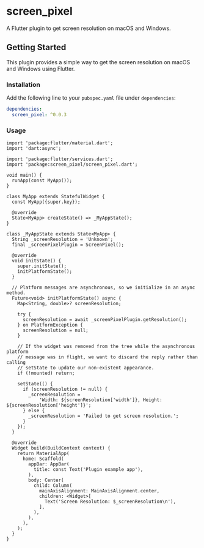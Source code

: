 # screen_pixel

A Flutter plugin to get screen resolution on macOS and Windows.

## Getting Started

This plugin provides a simple way to get the screen resolution on macOS and Windows using Flutter.

### Installation

Add the following line to your `pubspec.yaml` file under `dependencies`:

```yaml
dependencies:
  screen_pixel: ^0.0.3
```

### Usage
```agsl
import 'package:flutter/material.dart';
import 'dart:async';

import 'package:flutter/services.dart';
import 'package:screen_pixel/screen_pixel.dart';

void main() {
  runApp(const MyApp());
}

class MyApp extends StatefulWidget {
  const MyApp({super.key});

  @override
  State<MyApp> createState() => _MyAppState();
}

class _MyAppState extends State<MyApp> {
  String _screenResolution = 'Unknown';
  final _screenPixelPlugin = ScreenPixel();

  @override
  void initState() {
    super.initState();
    initPlatformState();
  }

  // Platform messages are asynchronous, so we initialize in an async method.
  Future<void> initPlatformState() async {
    Map<String, double>? screenResolution;

    try {
      screenResolution = await _screenPixelPlugin.getResolution();
    } on PlatformException {
      screenResolution = null;
    }

    // If the widget was removed from the tree while the asynchronous platform
    // message was in flight, we want to discard the reply rather than calling
    // setState to update our non-existent appearance.
    if (!mounted) return;

    setState(() {
      if (screenResolution != null) {
        _screenResolution =
            'Width: ${screenResolution['width']}, Height: ${screenResolution['height']}';
      } else {
        _screenResolution = 'Failed to get screen resolution.';
      }
    });
  }

  @override
  Widget build(BuildContext context) {
    return MaterialApp(
      home: Scaffold(
        appBar: AppBar(
          title: const Text('Plugin example app'),
        ),
        body: Center(
          child: Column(
            mainAxisAlignment: MainAxisAlignment.center,
            children: <Widget>[
              Text('Screen Resolution: $_screenResolution\n'),
            ],
          ),
        ),
      ),
    );
  }
}

```
